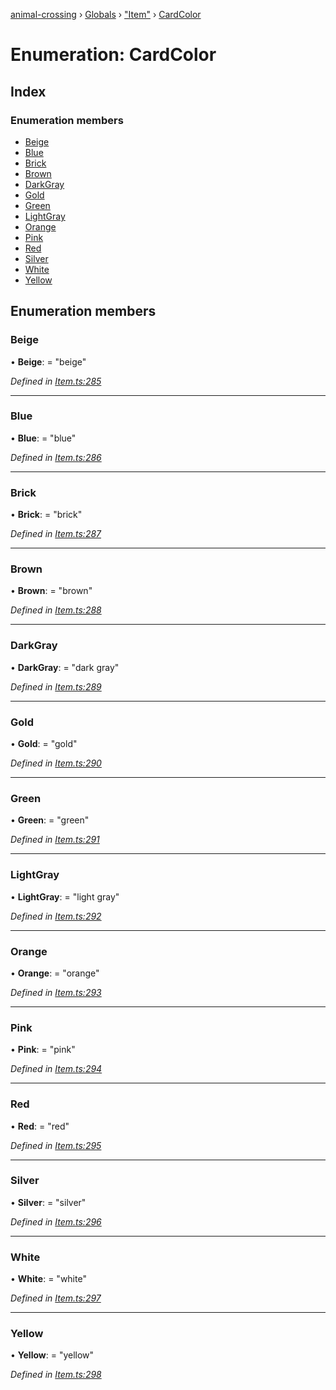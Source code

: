 [animal-crossing](../README.md) › [Globals](../globals.md) › ["Item"](../modules/_item_.md) › [CardColor](_item_.cardcolor.md)

# Enumeration: CardColor

## Index

### Enumeration members

* [Beige](_item_.cardcolor.md#beige)
* [Blue](_item_.cardcolor.md#blue)
* [Brick](_item_.cardcolor.md#brick)
* [Brown](_item_.cardcolor.md#brown)
* [DarkGray](_item_.cardcolor.md#darkgray)
* [Gold](_item_.cardcolor.md#gold)
* [Green](_item_.cardcolor.md#green)
* [LightGray](_item_.cardcolor.md#lightgray)
* [Orange](_item_.cardcolor.md#orange)
* [Pink](_item_.cardcolor.md#pink)
* [Red](_item_.cardcolor.md#red)
* [Silver](_item_.cardcolor.md#silver)
* [White](_item_.cardcolor.md#white)
* [Yellow](_item_.cardcolor.md#yellow)

## Enumeration members

###  Beige

• **Beige**: = "beige"

*Defined in [Item.ts:285](https://github.com/Norviah/animal-crossing/blob/682361d/module/types/Item.ts#L285)*

___

###  Blue

• **Blue**: = "blue"

*Defined in [Item.ts:286](https://github.com/Norviah/animal-crossing/blob/682361d/module/types/Item.ts#L286)*

___

###  Brick

• **Brick**: = "brick"

*Defined in [Item.ts:287](https://github.com/Norviah/animal-crossing/blob/682361d/module/types/Item.ts#L287)*

___

###  Brown

• **Brown**: = "brown"

*Defined in [Item.ts:288](https://github.com/Norviah/animal-crossing/blob/682361d/module/types/Item.ts#L288)*

___

###  DarkGray

• **DarkGray**: = "dark gray"

*Defined in [Item.ts:289](https://github.com/Norviah/animal-crossing/blob/682361d/module/types/Item.ts#L289)*

___

###  Gold

• **Gold**: = "gold"

*Defined in [Item.ts:290](https://github.com/Norviah/animal-crossing/blob/682361d/module/types/Item.ts#L290)*

___

###  Green

• **Green**: = "green"

*Defined in [Item.ts:291](https://github.com/Norviah/animal-crossing/blob/682361d/module/types/Item.ts#L291)*

___

###  LightGray

• **LightGray**: = "light gray"

*Defined in [Item.ts:292](https://github.com/Norviah/animal-crossing/blob/682361d/module/types/Item.ts#L292)*

___

###  Orange

• **Orange**: = "orange"

*Defined in [Item.ts:293](https://github.com/Norviah/animal-crossing/blob/682361d/module/types/Item.ts#L293)*

___

###  Pink

• **Pink**: = "pink"

*Defined in [Item.ts:294](https://github.com/Norviah/animal-crossing/blob/682361d/module/types/Item.ts#L294)*

___

###  Red

• **Red**: = "red"

*Defined in [Item.ts:295](https://github.com/Norviah/animal-crossing/blob/682361d/module/types/Item.ts#L295)*

___

###  Silver

• **Silver**: = "silver"

*Defined in [Item.ts:296](https://github.com/Norviah/animal-crossing/blob/682361d/module/types/Item.ts#L296)*

___

###  White

• **White**: = "white"

*Defined in [Item.ts:297](https://github.com/Norviah/animal-crossing/blob/682361d/module/types/Item.ts#L297)*

___

###  Yellow

• **Yellow**: = "yellow"

*Defined in [Item.ts:298](https://github.com/Norviah/animal-crossing/blob/682361d/module/types/Item.ts#L298)*
